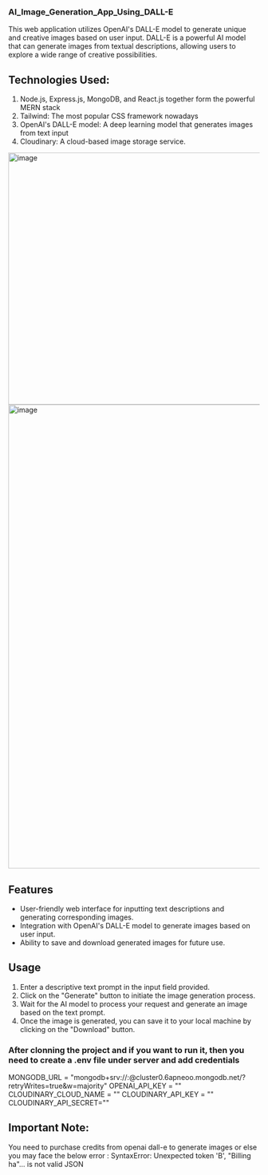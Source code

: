 ### AI_Image_Generation_App_Using_DALL-E

This web application utilizes OpenAI's DALL-E model to generate unique and creative images based on user input. DALL-E is a powerful AI model that can generate images from textual descriptions, allowing users to explore a wide range of creative possibilities.

## Technologies Used:
1. Node.js, Express.js, MongoDB, and React.js together form the powerful MERN stack
2. Tailwind: The most popular CSS framework nowadays
3. OpenAI's DALL-E model: A deep learning model that generates images from text input
4. Cloudinary: A cloud-based image storage service.

<img width="505" alt="image" src="https://github.com/fahad-ui/AI_Image_Generation_App_Using_DALL-E/assets/75291621/b033bd3e-97a7-4743-bf6b-864d47167812">
<img width="930" alt="image" src="https://github.com/fahad-ui/AI_Image_Generation_App_Using_DALL-E/assets/75291621/ab0d8527-6912-46b4-aad4-71579aa08074">

## Features
- User-friendly web interface for inputting text descriptions and generating corresponding images.
- Integration with OpenAI's DALL-E model to generate images based on user input.
- Ability to save and download generated images for future use.

## Usage
1. Enter a descriptive text prompt in the input field provided.
2. Click on the "Generate" button to initiate the image generation process.
3. Wait for the AI model to process your request and generate an image based on the text prompt.
4. Once the image is generated, you can save it to your local machine by clicking on the "Download" button.

 ### After clonning the project and if you want to run it, then you need to create a .env file under server and add credentials
MONGODB_URL = "mongodb+srv://<Username>:<Password>@cluster0.6apneoo.mongodb.net/?retryWrites=true&w=majority"
OPENAI_API_KEY = ""
CLOUDINARY_CLOUD_NAME = ""
CLOUDINARY_API_KEY = ""
CLOUDINARY_API_SECRET=""

## Important Note:
You need to purchase credits from openai dall-e to generate images or else you may face the below error :
SyntaxError: Unexpected token 'B', "Billing ha"... is not valid JSON
